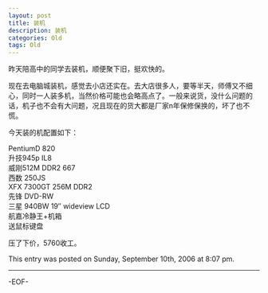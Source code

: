 ```yaml
---
layout: post
title: 装机
description: 装机
categories: Old
tags: Old
---
```

昨天陪高中的同学去装机，顺便聚下旧，挺欢快的。

现在去电脑城装机，感觉去小店还实在。去大店很多人，要等半天，师傅又不细心，同时一人装多机，当然价格可能也会略高点了。一般来说货，没什么问题的话，机子也不会有大问题，况且现在的货大都是厂家n年保修保换的，坏了也不慌。

今天装的机配置如下：

PentiumD 820  
升技945p IL8  
威刚512M DDR2 667  
西数 250JS  
XFX 7300GT 256M DDR2  
先锋 DVD-RW  
三星 940BW 19″ wideview LCD  
航嘉冷静王+机箱  
送鼠标键盘

压了下价，5760收工。

This entry was posted on Sunday, September 10th, 2006 at 8:07 pm.

---



-EOF-